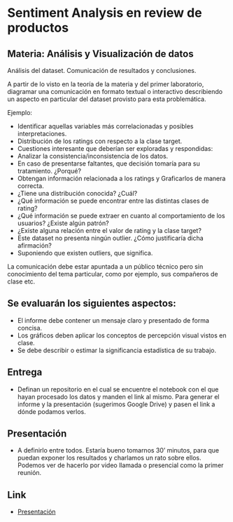 # Sentiment Analysis en review de productos

## Materia: Análisis y Visualización de datos

Análisis del dataset. Comunicación de resultados y conclusiones.

A partir de lo visto en la teoría de la materia y del primer laboratorio, diagramar una comunicación en formato textual o interactivo describiendo un aspecto en particular del dataset provisto para esta problemática. 

Ejemplo:

- Identificar aquellas variables más correlacionadas y posibles interpretaciones.
- Distribución de los ratings con respecto a la clase target.
- Cuestiones interesante que deberían ser exploradas y respondidas:
- Analizar la consistencia/inconsistencia de los datos.
- En caso de presentarse faltantes, que decisión tomaría para su tratamiento. ¿Porqué?
- Obtengan información relacionada a los ratings y Graficarlos de manera correcta.
- ¿Tiene una distribución conocida? ¿Cuál?
- ¿Qué información se puede encontrar entre las distintas clases de rating?
- ¿Qué información se puede extraer en cuanto al comportamiento de los usuarios? ¿Existe algún patrón?
- ¿Existe alguna relación entre el valor de rating y la clase target?
- Este dataset no presenta ningún outlier. ¿Cómo justificaría dicha afirmación?
- Suponiendo que existen outliers, que significa.

La comunicación debe estar apuntada a un público técnico pero sin conocimiento del tema particular, como por ejemplo, sus compañeros de clase etc.

## Se evaluarán los siguientes aspectos:

- El informe debe contener un mensaje claro y presentado de forma concisa.
- Los gráficos deben aplicar los conceptos de percepción visual vistos en clase.
- Se debe describir o estimar la significancia estadística de su trabajo.

## Entrega

- Definan un repositorio en el cual se encuentre el notebook con el que hayan procesado los datos y manden el link al mismo. Para generar el informe y la presentación (sugerimos Google Drive) y pasen el link a dónde podamos verlos.

## Presentación

- A definirlo entre todos. Estaría bueno tomarnos 30’ minutos, para que puedan exponer los resultados y charlamos un rato sobre ellos. Podemos ver de hacerlo por video llamada o presencial como la primer reunión.

## Link

- [Presentación](https://docs.google.com/presentation/d/186sn-p9yqiaRcpSIFJzCVnW95iy8sUpnP-z9yZA2LYk/edit?usp=sharing) 
